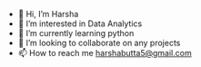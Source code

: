 - 👋 Hi, I’m Harsha
- 👀 I’m interested in Data Analytics
- 🌱 I’m currently learning python
- 💞️ I’m looking to collaborate on any projects
- 📫 How to reach me harshabutta5@gmail.com

<!---
githarsha653/githarsha653 is a ✨ special ✨ repository because its `README.md` (this file) appears on your GitHub profile.
You can click the Preview link to take a look at your changes.
--->
